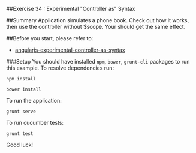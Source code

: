 ##Exercise 34 : Experimental "Controller as" Syntax

##Summary
Application simulates a phone book. Check out how it works, then use the controller without $scope. Your should get the same effect.

##Before you start, please refer to:
* [angularjs-experimental-controller-as-syntax](https://egghead.io/lessons/angularjs-experimental-controller-as-syntax)

###Setup
  You should have installed `npm`, `bower`, `grunt-cli`  packages to run this example. To resolve dependencies run:
 
 ```
 npm install
 ```
 
 ```
 bower install
 ```
 
 To run the application:
 
 ```
 grunt serve
 ```
 
 To run cucumber tests:
 
 ```
 grunt test
 ```
  
 Good luck!

